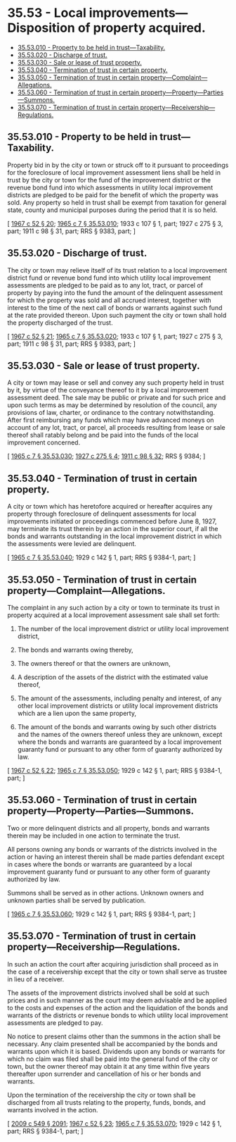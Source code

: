 # 35.53 - Local improvements—Disposition of property acquired.
* [35.53.010 - Property to be held in trust—Taxability.](#3553010---property-to-be-held-in-trusttaxability)
* [35.53.020 - Discharge of trust.](#3553020---discharge-of-trust)
* [35.53.030 - Sale or lease of trust property.](#3553030---sale-or-lease-of-trust-property)
* [35.53.040 - Termination of trust in certain property.](#3553040---termination-of-trust-in-certain-property)
* [35.53.050 - Termination of trust in certain property—Complaint—Allegations.](#3553050---termination-of-trust-in-certain-propertycomplaintallegations)
* [35.53.060 - Termination of trust in certain property—Property—Parties—Summons.](#3553060---termination-of-trust-in-certain-propertypropertypartiessummons)
* [35.53.070 - Termination of trust in certain property—Receivership—Regulations.](#3553070---termination-of-trust-in-certain-propertyreceivershipregulations)
## 35.53.010 - Property to be held in trust—Taxability.
Property bid in by the city or town or struck off to it pursuant to proceedings for the foreclosure of local improvement assessment liens shall be held in trust by the city or town for the fund of the improvement district or the revenue bond fund into which assessments in utility local improvement districts are pledged to be paid for the benefit of which the property was sold. Any property so held in trust shall be exempt from taxation for general state, county and municipal purposes during the period that it is so held.

\[ [1967 c 52 § 20](http://leg.wa.gov/CodeReviser/documents/sessionlaw/1967c52.pdf?cite=1967%20c%2052%20§%2020); [1965 c 7 § 35.53.010](http://leg.wa.gov/CodeReviser/documents/sessionlaw/1965c7.pdf?cite=1965%20c%207%20§%2035.53.010); 1933 c 107 § 1, part; 1927 c 275 § 3, part; 1911 c 98 § 31, part; RRS § 9383, part; \]

## 35.53.020 - Discharge of trust.
The city or town may relieve itself of its trust relation to a local improvement district fund or revenue bond fund into which utility local improvement assessments are pledged to be paid as to any lot, tract, or parcel of property by paying into the fund the amount of the delinquent assessment for which the property was sold and all accrued interest, together with interest to the time of the next call of bonds or warrants against such fund at the rate provided thereon. Upon such payment the city or town shall hold the property discharged of the trust.

\[ [1967 c 52 § 21](http://leg.wa.gov/CodeReviser/documents/sessionlaw/1967c52.pdf?cite=1967%20c%2052%20§%2021); [1965 c 7 § 35.53.020](http://leg.wa.gov/CodeReviser/documents/sessionlaw/1965c7.pdf?cite=1965%20c%207%20§%2035.53.020); 1933 c 107 § 1, part; 1927 c 275 § 3, part; 1911 c 98 § 31, part; RRS § 9383, part; \]

## 35.53.030 - Sale or lease of trust property.
A city or town may lease or sell and convey any such property held in trust by it, by virtue of the conveyance thereof to it by a local improvement assessment deed. The sale may be public or private and for such price and upon such terms as may be determined by resolution of the council, any provisions of law, charter, or ordinance to the contrary notwithstanding. After first reimbursing any funds which may have advanced moneys on account of any lot, tract, or parcel, all proceeds resulting from lease or sale thereof shall ratably belong and be paid into the funds of the local improvement concerned.

\[ [1965 c 7 § 35.53.030](http://leg.wa.gov/CodeReviser/documents/sessionlaw/1965c7.pdf?cite=1965%20c%207%20§%2035.53.030); [1927 c 275 § 4](http://leg.wa.gov/CodeReviser/documents/sessionlaw/1927c275.pdf?cite=1927%20c%20275%20§%204); [1911 c 98 § 32](http://leg.wa.gov/CodeReviser/documents/sessionlaw/1911c98.pdf?cite=1911%20c%2098%20§%2032); RRS § 9384; \]

## 35.53.040 - Termination of trust in certain property.
A city or town which has heretofore acquired or hereafter acquires any property through foreclosure of delinquent assessments for local improvements initiated or proceedings commenced before June 8, 1927, may terminate its trust therein by an action in the superior court, if all the bonds and warrants outstanding in the local improvement district in which the assessments were levied are delinquent.

\[ [1965 c 7 § 35.53.040](http://leg.wa.gov/CodeReviser/documents/sessionlaw/1965c7.pdf?cite=1965%20c%207%20§%2035.53.040); 1929 c 142 § 1, part; RRS § 9384-1, part; \]

## 35.53.050 - Termination of trust in certain property—Complaint—Allegations.
The complaint in any such action by a city or town to terminate its trust in property acquired at a local improvement assessment sale shall set forth:

1. The number of the local improvement district or utility local improvement district,

2. The bonds and warrants owing thereby,

3. The owners thereof or that the owners are unknown,

4. A description of the assets of the district with the estimated value thereof,

5. The amount of the assessments, including penalty and interest, of any other local improvement districts or utility local improvement districts which are a lien upon the same property,

6. The amount of the bonds and warrants owing by such other districts and the names of the owners thereof unless they are unknown, except where the bonds and warrants are guaranteed by a local improvement guaranty fund or pursuant to any other form of guaranty authorized by law.

\[ [1967 c 52 § 22](http://leg.wa.gov/CodeReviser/documents/sessionlaw/1967c52.pdf?cite=1967%20c%2052%20§%2022); [1965 c 7 § 35.53.050](http://leg.wa.gov/CodeReviser/documents/sessionlaw/1965c7.pdf?cite=1965%20c%207%20§%2035.53.050); 1929 c 142 § 1, part; RRS § 9384-1, part; \]

## 35.53.060 - Termination of trust in certain property—Property—Parties—Summons.
Two or more delinquent districts and all property, bonds and warrants therein may be included in one action to terminate the trust.

All persons owning any bonds or warrants of the districts involved in the action or having an interest therein shall be made parties defendant except in cases where the bonds or warrants are guaranteed by a local improvement guaranty fund or pursuant to any other form of guaranty authorized by law.

Summons shall be served as in other actions. Unknown owners and unknown parties shall be served by publication.

\[ [1965 c 7 § 35.53.060](http://leg.wa.gov/CodeReviser/documents/sessionlaw/1965c7.pdf?cite=1965%20c%207%20§%2035.53.060); 1929 c 142 § 1, part; RRS § 9384-1, part; \]

## 35.53.070 - Termination of trust in certain property—Receivership—Regulations.
In such an action the court after acquiring jurisdiction shall proceed as in the case of a receivership except that the city or town shall serve as trustee in lieu of a receiver.

The assets of the improvement districts involved shall be sold at such prices and in such manner as the court may deem advisable and be applied to the costs and expenses of the action and the liquidation of the bonds and warrants of the districts or revenue bonds to which utility local improvement assessments are pledged to pay.

No notice to present claims other than the summons in the action shall be necessary. Any claim presented shall be accompanied by the bonds and warrants upon which it is based. Dividends upon any bonds or warrants for which no claim was filed shall be paid into the general fund of the city or town, but the owner thereof may obtain it at any time within five years thereafter upon surrender and cancellation of his or her bonds and warrants.

Upon the termination of the receivership the city or town shall be discharged from all trusts relating to the property, funds, bonds, and warrants involved in the action.

\[ [2009 c 549 § 2091](http://lawfilesext.leg.wa.gov/biennium/2009-10/Pdf/Bills/Session%20Laws/Senate/5038.SL.pdf?cite=2009%20c%20549%20§%202091); [1967 c 52 § 23](http://leg.wa.gov/CodeReviser/documents/sessionlaw/1967c52.pdf?cite=1967%20c%2052%20§%2023); [1965 c 7 § 35.53.070](http://leg.wa.gov/CodeReviser/documents/sessionlaw/1965c7.pdf?cite=1965%20c%207%20§%2035.53.070); 1929 c 142 § 1, part; RRS § 9384-1, part; \]

